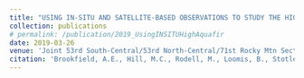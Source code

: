 ```yaml
---
title: "USING IN-SITU AND SATELLITE-BASED OBSERVATIONS TO STUDY THE HIGH PLAINS AQUIFER IN KANSAS"
collection: publications
# permalink: /publication/2019_UsingINSITUHighAquafir
date: 2019-03-26
venue: 'Joint 53rd South-Central/53rd North-Central/71st Rocky Mtn Section Meeting-2019'
citation: 'Brookfield, A.E., Hill, M.C., Rodell, M., Loomis, B., Stotler, R.L., Porter, M.E., Bohling, G.C., Shankar, S., Stearns, L.A. and Smith, J.J.,(2019). "USING IN-SITU AND SATELLITE-BASED OBSERVATIONS TO STUDY THE HIGH PLAINS AQUIFER IN KANSAS" Joint 53rd South-Central/53rd North-Central/71st Rocky Mtn Section Meeting-2019. GSA.'
---
```

